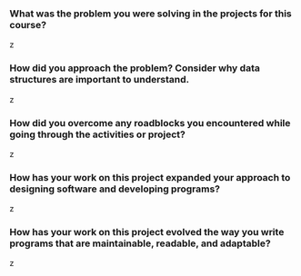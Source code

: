 <h3>What was the problem you were solving in the projects for this course?</h3>
z
<h3>How did you approach the problem? Consider why data structures are important to understand.</h3>
z
<h3>How did you overcome any roadblocks you encountered while going through the activities or project?</h3>
z
<h3>How has your work on this project expanded your approach to designing software and developing programs?</h3>
z
<h3>How has your work on this project evolved the way you write programs that are maintainable, readable, and adaptable?</h3>
z
